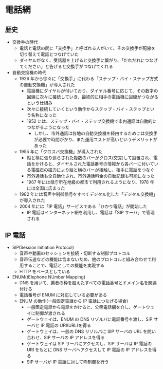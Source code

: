 # 電話網

## 歴史

- 交換手の時代
  - 電話と電話の間に「交換手」と呼ばれる人がいて、その交換手が配線を切り替えて電話とつなげていた
  - ダイヤルがなく、受話器を上げると交換手に繋がり、「だれだれにつなげてください」と告げると交換手がつなげてくれる
- 自動交換機の時代
  - 1926 年から徐々に「交換手」に代わる「ステップ・バイ・ステップ方式の自動交換機」が導入された
    - 電話機にダイヤルが付いており、ダイヤル番号に応じて、その数字の回線に次々に接続していき、最終的に相手の電話機に回線がつながるという仕組み
    - 次々に接続していくという動作からステップ・バイ・ステップという名称になった
    - 1952 には、ステップ・バイ・ステップ交換機で市内通話は自動的につながるようになった
      - しかし、市外通話は各地の自動交換機を経由するためには交換手が必要で時間がかり、また運用コストが高いというデメリットがあった
  - 1955 年に「クロスバ交換機」が導入された
    - 縦と横に張り巡らされた複数のバーがクロス(交差)して設置され、電話をかけると、ダイヤルされた電話番号の情報から各バーに付いている電磁石の磁力により縦と横のバーが接触し、相手に電話をつなぐ
    - 市外通話も全自動化され、市外通話料金の自動記録も可能になった
    - 1967 年には県庁所在地級の都市で利用されるようになり、1978 年には全国に広まった
  - 1982 年には音声や制御信号をすべてデジタル化した「デジタル交換機」が導入された
  - 2004 年には「IP 電話」サービスである「ひかり電話」が開始した
    - IP 電話はインターネット網を利用し、電話は「SIP サーバ」で管理される

## IP 電話

- SIP(Session Initiation Protocol)
  - 音声や動画のセッションを接続・切断する制御プロトコル
  - 音声伝送などの機能は含まないため、他のプロトコルと組み合わせて利用することで、電話としての機能を実現する
  - HTTP をベースとしている
- ENUM(tElephone NUmber Mapping)
  - DNS を用いて、業者の枠を超えたすべての電話番号とドメイン名を関連付ける
  - 電話番号が ENUM に対応している必要がある
  - ENUM の動作(一般固定電話から IP 電話につなげる場合)
    - 一般固定電話から電話をかけると、公衆電話網を介し、ゲートウェイに制御が渡される
    - ゲートウェイは、ENUM の DNS リゾルバに電話番号を渡し、SIP サーバと IP 電話の URI(URL)を得る
    - ゲートウェイは、一般の DNS リゾルバに SIP サーバの URL を問い合わせ、SIP サーバの IP アドレスを得る
    - ゲートウェイは SIP サーバにアクセスし、SIP サーバは IP 電話の URI をもとに DNS サーバへアクセスして IP 電話の IP アドレスを得る
    - SIP サーバが IP 電話に対して呼制御を行う
